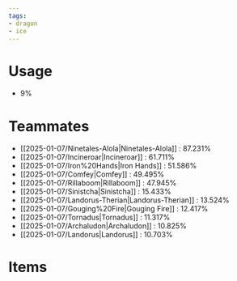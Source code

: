 ```yaml
---
tags:
- dragon
- ice
---
```

# Usage
- 9%
# Teammates
- [[2025-01-07/Ninetales-Alola|Ninetales-Alola]] : 87.231%
- [[2025-01-07/Incineroar|Incineroar]] : 61.711%
- [[2025-01-07/Iron%20Hands|Iron Hands]] : 51.586%
- [[2025-01-07/Comfey|Comfey]] : 49.495%
- [[2025-01-07/Rillaboom|Rillaboom]] : 47.945%
- [[2025-01-07/Sinistcha|Sinistcha]] : 15.433%
- [[2025-01-07/Landorus-Therian|Landorus-Therian]] : 13.524%
- [[2025-01-07/Gouging%20Fire|Gouging Fire]] : 12.417%
- [[2025-01-07/Tornadus|Tornadus]] : 11.317%
- [[2025-01-07/Archaludon|Archaludon]] : 10.825%
- [[2025-01-07/Landorus|Landorus]] : 10.703%
# Items